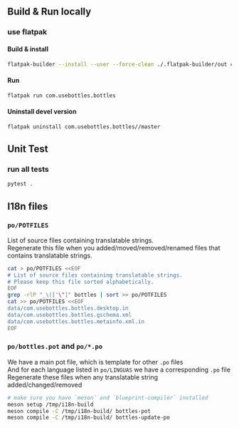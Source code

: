 ## Build & Run locally
### use flatpak
#### Build & install
```bash
flatpak-builder --install --user --force-clean ./.flatpak-builder/out com.usebottles.bottles.yml
```
#### Run
```bash
flatpak run com.usebottles.bottles
```
#### Uninstall devel version
```bash
flatpak uninstall com.usebottles.bottles//master
```

## Unit Test
### run all tests
```bash
pytest .
```

## I18n files
### `po/POTFILES`
List of source files containing translatable strings.  
Regenerate this file when you added/moved/removed/renamed files
that contains translatable strings.
```bash
cat > po/POTFILES <<EOF
# List of source files containing translatable strings.
# Please keep this file sorted alphabetically.
EOF
grep -rlP "_\(['\"]" bottles | sort >> po/POTFILES
cat >> po/POTFILES <<EOF
data/com.usebottles.bottles.desktop.in
data/com.usebottles.bottles.gschema.xml
data/com.usebottles.bottles.metainfo.xml.in
EOF
```
### `po/bottles.pot` and `po/*.po`
We have a main pot file, which is template for other `.po` files  
And for each language listed in `po/LINGUAS` we have a corresponding `.po` file  
Regenerate these files when any translatable string added/changed/removed
```bash
# make sure you have `meson` and `blueprint-compiler` installed
meson setup /tmp/i18n-build
meson compile -C /tmp/i18n-build/ bottles-pot
meson compile -C /tmp/i18n-build/ bottles-update-po
```

